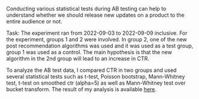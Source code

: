 Conducting various statistical tests during AB testing can help to understand whether we should release new updates on a product to the entire audience or not. 

Task: The experiment ran from 2022-09-03 to 2022-09-09 inclusive. For the experiment, groups 1 and 2 were involved. In group 2, one of the new post recommendation algorithms was used and it was used as a test group, group 1 was used as a control. The main hypothesis is that the new algorithm in the 2nd group will lead to an increase in CTR. 

To analyze the AB test data, I compared CTR in two groups and used several statistical tests such as t-test, Poisson bootstrap, Mann-Whitney test, t-test on smoothed ctr (alpha=5) as well as Mann-Whitney test over bucket transform. The result of my analysis is available [here](https://github.com/alinajgit/AB_tests/blob/main/AB_test_ctr.ipynb).
